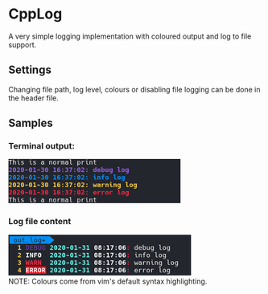 # CppLog
A very simple logging implementation with coloured output and log to file support.

## Settings
Changing file path, log level, colours or disabling file logging can be done in the header file. 

## Samples
### Terminal output:
![](images/terminal-output.png)

### Log file content
![](images/log-file.png)  
NOTE: Colours come from vim's default syntax highlighting.
